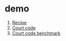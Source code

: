 # demo

1. [Recipe](https://raw.githack.com/alex-kinokon/demo_dx/main/src/recipe.html)
2. [Court code](https://github.com/alex-kinokon/demo_dx/blob/main/src/court.ts)
3. [Court code benchmark](https://raw.githack.com/alex-kinokon/demo_dx/main/benchmark/results/court.chart.html)
